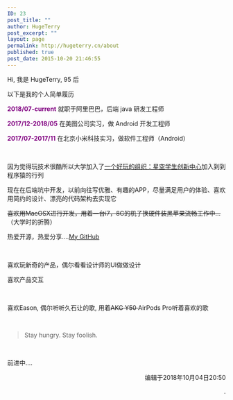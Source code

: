 ```yaml
---
ID: 23
post_title: ""
author: HugeTerry
post_excerpt: ""
layout: page
permalink: http://hugeterry.cn/about
published: true
post_date: 2015-10-20 21:46:55
---
```

<!-- <img class="alignnone" src="http://hugeterry.cn/img/aboutme.jpg" alt="" /> -->

Hi, 我是 HugeTerry, 95 后

以下是我的个人简单履历

<span style="color: #800080;"><strong>2018/07-current</strong></span> 就职于阿里巴巴，后端 java 研发工程师

<span style="color: #800080;"><strong>2017/12-2018/05</strong></span> 在美图公司实习，做 Android 开发工程师

<strong><span style="color: #800080;">2017/07-2017/11</span></strong> 在北京小米科技实习，做软件工程师（Android）

&nbsp;

因为觉得玩技术很酷所以大学加入了<a href="http://www.xingkong.us/">一个好玩的组织：星空学生创新中心</a>加入到到程序猿的行列

现在在后端坑中开发，以前向往写优雅、有趣的APP，尽量满足用户的体验、喜欢用简约的设计、漂亮的代码架构去实现它

<del>喜欢用MacOSX进行开发，用着一台i7，8G的机子换硬件装黑苹果流畅工作中... </del>（大学时的折腾）

热爱开源，热爱分享....<a href="https://github.com/hugeterry">My GitHub</a>

&nbsp;

喜欢玩新奇的产品，偶尔看看设计师的UI做做设计

喜欢产品交互

&nbsp;

喜欢Eason, 偶尔听听久石让的歌, 用着<del>AKG Y50 </del>AirPods Pro听着喜欢的歌

&nbsp;
<blockquote>Stay hungry. Stay foolish.</blockquote>
&nbsp;

前进中....
<p style="text-align: right;">编辑于2018年10月04日20:50</p>
<p style="text-align: right;">.</p>